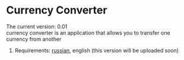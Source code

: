 # Currency Converter
The current version: 0.01 </br>
currency converter is an application that allows you to transfer one currency from another </br>
1. Requirements: [russian](Documentation/SRS-ru.md), english (this version will be uploaded soon)
